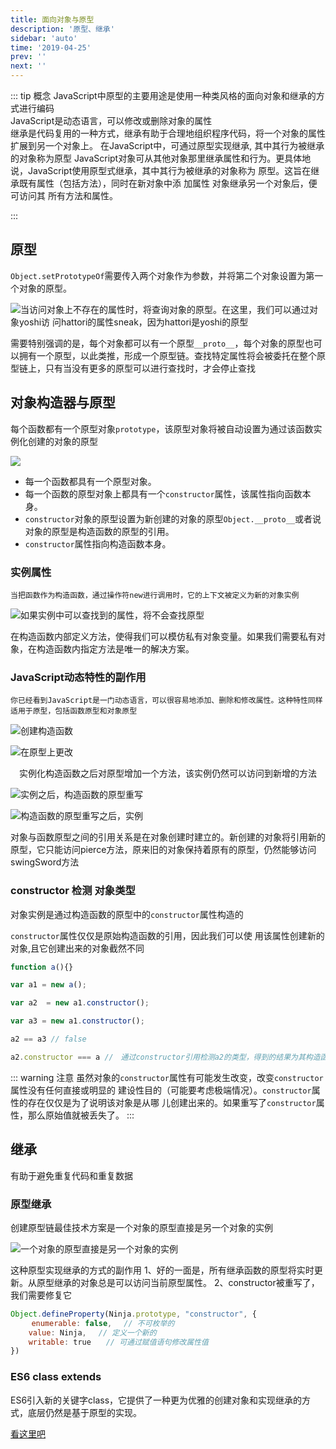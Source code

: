 ```yaml
---
title: 面向对象与原型
description: '原型、继承'
sidebar: 'auto'
time: '2019-04-25'
prev: ''
next: ''
---
```


::: tip 概念
JavaScript中原型的主要用途是使用一种类风格的面向对象和继承的方式进行编码<br/>
JavaScript是动态语言，可以修改或删除对象的属性<br/>
继承是代码复用的一种方式，继承有助于合理地组织程序代码，将一个对象的属性扩展到另一个对象上。
在JavaScript中，可通过原型实现继承, 其中其行为被继承的对象称为原型
JavaScript对象可从其他对象那里继承属性和行为。更具体地 说，JavaScript使用原型式继承，其中其行为被继承的对象称为 原型。这旨在继承既有属性（包括方法），同时在新对象中添 加属性
对象继承另一个对象后，便可访问其 所有方法和属性。

:::

## 原型

`Object.setPrototypeOf`需要传入两个对象作为参数，并将第二个对象设置为第一个对象的原型。

![当访问对象上不存在的属性时，将查询对象的原型。在这里，我们可以通过对象yoshi访 问hattori的属性sneak，因为hattori是yoshi的原型](../.vuepress/public/assets/img/js-renzhe-prototype-1.png)

需要特别强调的是，每个对象都可以有一个原型`__proto__`，每个对象的原型也可以拥有一个原型，以此类推，形成一个原型链。查找特定属性将会被委托在整个原型链上，只有当没有更多的原型可以进行查找时，才会停止查找

## 对象构造器与原型

每个函数都有一个原型对象`prototype`，该原型对象将被自动设置为通过该函数实例化创建的对象的原型

![](../.vuepress/public/assets/img/js-renzhe-prototype-2.png)

+ 每一个函数都具有一个原型对象。 
+ 每一个函数的原型对象上都具有一个`constructor`属性，该属性指向函数本身。
+ `constructor`对象的原型设置为新创建的对象的原型`Object.__proto__`或者说对象的原型是构造函数的原型的引用。 
+ `constructor`属性指向构造函数本身。

### 实例属性

`当把函数作为构造函数，通过操作符new进行调用时，它的上下文被定义为新的对象实例`

![如果实例中可以查找到的属性，将不会查找原型](../.vuepress/public/assets/img/js-renzhe-prototype-3.png)

<p class='tip'>
在构造函数内部定义方法，使得我们可以模仿私有对象变量。如果我们需要私有对象，在构造函数内指定方法是唯一的解决方案。
</p>

### JavaScript动态特性的副作用

`你已经看到JavaScript是一门动态语言，可以很容易地添加、删除和修改属性。这种特性同样适用于原型，包括函数原型和对象原型`

![创建构造函数](../.vuepress/public/assets/img/js-renzhe-prototype-4.png)

![在原型上更改](../.vuepress/public/assets/img/js-renzhe-prototype-5.png)

<p align='center'>实例化构造函数之后对原型增加一个方法，该实例仍然可以访问到新增的方法</p>

![实例之后，构造函数的原型重写](../.vuepress/public/assets/img/js-renzhe-prototype-6.png)

![构造函数的原型重写之后，实例](../.vuepress/public/assets/img/js-renzhe-prototype-7.png)


对象与函数原型之间的引用关系是在对象创建时建立的。新创建的对象将引用新的原型，它只能访问pierce方法，原来旧的对象保持着原有的原型，仍然能够访问swingSword方法


### constructor 检测 对象类型

对象实例是通过构造函数的原型中的`constructor`属性构造的

`constructor`属性仅仅是原始构造函数的引用，因此我们可以使 用该属性创建新的对象,且它创建出来的对象截然不同

``` js
function a(){}

var a1 = new a();

var a2  = new a1.constructor();

var a3 = new a1.constructor();

a2 == a3 // false

a2.constructor === a //　通过constructor引用检测a2的类型，得到的结果为其构造函数的引用

```

::: warning 注意
虽然对象的`constructor`属性有可能发生改变，改变`constructor`属性没有任何直接或明显的 建设性目的（可能要考虑极端情况）。`constructor`属性的存在仅仅是为了说明该对象是从哪 儿创建出来的。如果重写了`constructor`属性，那么原始值就被丢失了。
:::

## 继承

有助于避免重复代码和重复数据

### 原型继承

创建原型链最佳技术方案是一个对象的原型直接是另一个对象的实例

![一个对象的原型直接是另一个对象的实例](../.vuepress/public/assets/img/js-renzhe-prototype-7.png)

这种原型实现继承的方式的副作用
1、好的一面是，所有继承函数的原型将实时更新。从原型继承的对象总是可以访问当前原型属性。
2、constructor被重写了，我们需要修复它

``` js
Object.defineProperty(Ninja.prototype, "constructor", {
 　	enumerable: false, 　// 不可枚举的
	value: Ninja, 　// 定义一个新的
	writable: true　　// 可通过赋值语句修改属性值
})
```

### ES6 class extends

ES6引入新的关键字class，它提供了一种更为优雅的创建对象和实现继承的方式，底层仍然是基于原型的实现。

[看这里吧](//es6.ruanyifeng.com/#docs/class-extends)
